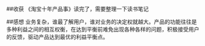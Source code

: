 ##收获
《淘宝十年产品事》读完了，需要整理一下读书笔记

##感想
业务复杂，谁最了解用户，谁对业务的决定权就越大。产品的功能往往是多种利益之间的相互权衡，在达到平衡前难免出现各种各样的问题，积极接受用户的反馈，驱动产品达到最优的利益平衡点。
